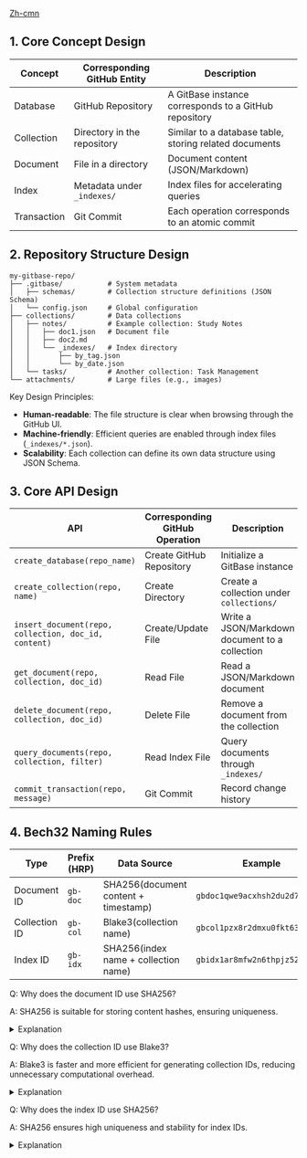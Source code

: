 [Zh-cmn](./README-zh-cmn.md)

## 1. Core Concept Design
  
| Concept     | Corresponding GitHub Entity | Description |
|------------|----------------------------|-------------|
| Database   | GitHub Repository          | A GitBase instance corresponds to a GitHub repository |
| Collection | Directory in the repository | Similar to a database table, storing related documents |
| Document   | File in a directory        | Document content (JSON/Markdown) |
| Index      | Metadata under `_indexes/` | Index files for accelerating queries |
| Transaction | Git Commit                | Each operation corresponds to an atomic commit |

## 2. Repository Structure Design

```
my-gitbase-repo/
├── .gitbase/           # System metadata
│   ├── schemas/        # Collection structure definitions (JSON Schema)
│   └── config.json     # Global configuration
├── collections/        # Data collections
│   ├── notes/          # Example collection: Study Notes
│   │   ├── doc1.json   # Document file
│   │   ├── doc2.md
│   │   └── _indexes/   # Index directory
│   │       ├── by_tag.json
│   │       └── by_date.json
│   └── tasks/          # Another collection: Task Management
└── attachments/        # Large files (e.g., images)
```

Key Design Principles:

- **Human-readable**: The file structure is clear when browsing through the GitHub UI.
- **Machine-friendly**: Efficient queries are enabled through index files (`_indexes/*.json`).
- **Scalability**: Each collection can define its own data structure using JSON Schema.

## 3. Core API Design

| API | Corresponding GitHub Operation | Description |
|-----|--------------------------------|-------------|
| `create_database(repo_name)` | Create GitHub Repository | Initialize a GitBase instance |
| `create_collection(repo, name)` | Create Directory | Create a collection under `collections/` |
| `insert_document(repo, collection, doc_id, content)` | Create/Update File | Write a JSON/Markdown document to a collection |
| `get_document(repo, collection, doc_id)` | Read File | Read a JSON/Markdown document |
| `delete_document(repo, collection, doc_id)` | Delete File | Remove a document from the collection |
| `query_documents(repo, collection, filter)` | Read Index File | Query documents through `_indexes/` |
| `commit_transaction(repo, message)` | Git Commit | Record change history |

## 4. Bech32 Naming Rules

| Type        | Prefix (HRP) | Data Source                      | Example                    |
|------------|------------|--------------------------------|----------------------------|
| Document ID | `gb-doc`   | SHA256(document content + timestamp) | `gbdoc1qwe9acxhsh2du2d7j2r30n` |
| Collection ID | `gb-col`   | Blake3(collection name)            | `gbcol1pzx8r2dmxu0fkt63`    |
| Index ID    | `gb-idx`   | SHA256(index name + collection name) | `gbidx1ar8mfw2n6thpjz52`   |

Q: Why does the document ID use SHA256?

A: SHA256 is suitable for storing content hashes, ensuring uniqueness.

<details>
<summary>Explanation</summary>
Since document content is often large (JSON/Markdown), we want to use a cryptographically secure hash function to avoid hash collisions (i.e., different content generating the same ID). SHA256 has been extensively tested and has an extremely low collision probability, making it ideal for uniquely identifying documents.
</details>

Q: Why does the collection ID use Blake3?

A: Blake3 is faster and more efficient for generating collection IDs, reducing unnecessary computational overhead.

<details>
<summary>Explanation</summary>
Collection names are usually short (e.g., "notes", "tasks"), making them low in computational complexity. The security strength of SHA256 is not as critical for collection IDs. Blake3 is 5-10 times faster than SHA256, making it a better choice for hashing short strings.
</details>

Q: Why does the index ID use SHA256?

A: SHA256 ensures high uniqueness and stability for index IDs.

<details>
<summary>Explanation</summary>
Indexes depend on multiple documents, and SHA256 guarantees their uniqueness and stability. It prevents collisions when index names are the same but serve different purposes.
</details>

